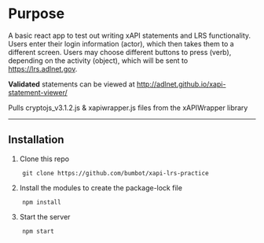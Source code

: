 # Purpose

A basic react app to test out writing xAPI statements and LRS functionality. Users enter their login information (actor), which then takes them to a different screen. Users may choose different buttons to press (verb), depending on the activity (object), which will be sent to https://lrs.adlnet.gov.

**Validated** statements can be viewed at http://adlnet.github.io/xapi-statement-viewer/

Pulls cryptojs_v3.1.2.js & xapiwrapper.js files from the xAPIWrapper library


***


## Installation

1. Clone this repo
```
    git clone https://github.com/bumbot/xapi-lrs-practice
```
2. Install the modules to create the package-lock file
```
    npm install
```
3. Start the server
```
    npm start
```